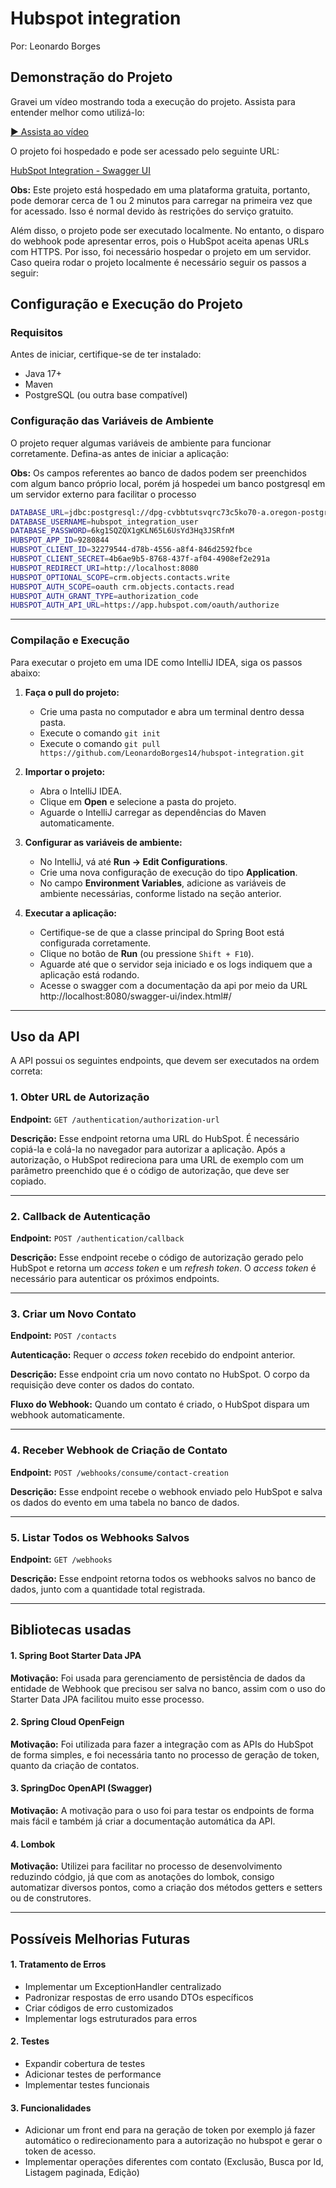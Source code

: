 # Hubspot integration
Por: Leonardo Borges

## Demonstração do Projeto

Gravei um vídeo mostrando toda a execução do projeto. Assista para entender melhor como utilizá-lo:

[▶️ Assista ao vídeo](https://www.youtube.com/watch?v=I4qGdAp6WBQ)

O projeto foi hospedado e pode ser acessado pelo seguinte URL:

[HubSpot Integration - Swagger UI](https://hubspot-integration-leonardo.onrender.com/swagger-ui/index.html#/)

**Obs:** Este projeto está hospedado em uma plataforma gratuita, portanto, pode demorar cerca de 1 ou 2 minutos para carregar na primeira vez que for acessado. Isso é normal devido às restrições do serviço gratuito.

Além disso, o projeto pode ser executado localmente. No entanto, o disparo do webhook pode apresentar erros, pois o HubSpot aceita apenas URLs com HTTPS. Por isso, foi necessário hospedar o projeto em um servidor. Caso queira rodar o projeto localmente é necessário seguir os passos a seguir:

## Configuração e Execução do Projeto

### Requisitos

Antes de iniciar, certifique-se de ter instalado:

- Java 17+
- Maven
- PostgreSQL (ou outra base compatível)

### Configuração das Variáveis de Ambiente

O projeto requer algumas variáveis de ambiente para funcionar corretamente. Defina-as antes de iniciar a aplicação:

**Obs:** Os campos referentes ao banco de dados podem ser preenchidos com algum banco próprio local, porém já hospedei um banco postgresql em um servidor externo para facilitar o processo

```sh
DATABASE_URL=jdbc:postgresql://dpg-cvbbtutsvqrc73c5ko70-a.oregon-postgres.render.com:5432/hubspot_integration
DATABASE_USERNAME=hubspot_integration_user
DATABASE_PASSWORD=6kg1SQZQX1gKLN65L6UsYd3Hq3JSRfnM
HUBSPOT_APP_ID=9280844
HUBSPOT_CLIENT_ID=32279544-d78b-4556-a8f4-846d2592fbce
HUBSPOT_CLIENT_SECRET=4b6ae9b5-8768-437f-af04-4908ef2e291a
HUBSPOT_REDIRECT_URI=http://localhost:8080
HUBSPOT_OPTIONAL_SCOPE=crm.objects.contacts.write
HUBSPOT_AUTH_SCOPE=oauth crm.objects.contacts.read
HUBSPOT_AUTH_GRANT_TYPE=authorization_code
HUBSPOT_AUTH_API_URL=https://app.hubspot.com/oauth/authorize
```
---
### Compilação e Execução

Para executar o projeto em uma IDE como IntelliJ IDEA, siga os passos abaixo:

1. **Faça o pull do projeto:**
   - Crie uma pasta no computador e abra um terminal dentro dessa pasta.
   - Execute o comando ```git init```
   - Execute o comando ```git pull https://github.com/LeonardoBorges14/hubspot-integration.git```

2. **Importar o projeto:**
   - Abra o IntelliJ IDEA.
   - Clique em **Open** e selecione a pasta do projeto.
   - Aguarde o IntelliJ carregar as dependências do Maven automaticamente.

3. **Configurar as variáveis de ambiente:**
   - No IntelliJ, vá até **Run → Edit Configurations**.
   - Crie uma nova configuração de execução do tipo **Application**.
   - No campo **Environment Variables**, adicione as variáveis de ambiente necessárias, conforme listado na seção anterior.

4. **Executar a aplicação:**
   - Certifique-se de que a classe principal do Spring Boot está configurada corretamente.
   - Clique no botão de **Run** (ou pressione `Shift + F10`).
   - Aguarde até que o servidor seja iniciado e os logs indiquem que a aplicação está rodando.
   - Acesse o swagger com a documentação da api por meio da URL http://localhost:8080/swagger-ui/index.html#/
---

## Uso da API

A API possui os seguintes endpoints, que devem ser executados na ordem correta:

### 1. Obter URL de Autorização

**Endpoint:** `GET /authentication/authorization-url`

**Descrição:** Esse endpoint retorna uma URL do HubSpot. É necessário copiá-la e colá-la no navegador para autorizar a aplicação. Após a autorização, o HubSpot redireciona para uma URL de exemplo com um parâmetro preenchido que é o código de autorização, que deve ser copiado.

---

### 2. Callback de Autenticação

**Endpoint:** `POST /authentication/callback`

**Descrição:** Esse endpoint recebe o código de autorização gerado pelo HubSpot e retorna um *access token* e um *refresh token*. O *access token* é necessário para autenticar os próximos endpoints.

---

### 3. Criar um Novo Contato

**Endpoint:** `POST /contacts`

**Autenticação:** Requer o *access token* recebido do endpoint anterior.

**Descrição:** Esse endpoint cria um novo contato no HubSpot. O corpo da requisição deve conter os dados do contato.

**Fluxo do Webhook:** Quando um contato é criado, o HubSpot dispara um webhook automaticamente.

---

### 4. Receber Webhook de Criação de Contato

**Endpoint:** `POST /webhooks/consume/contact-creation`

**Descrição:** Esse endpoint recebe o webhook enviado pelo HubSpot e salva os dados do evento em uma tabela no banco de dados.

---

### 5. Listar Todos os Webhooks Salvos

**Endpoint:** `GET /webhooks`

**Descrição:** Esse endpoint retorna todos os webhooks salvos no banco de dados, junto com a quantidade total registrada.

---

## Bibliotecas usadas

#### 1. Spring Boot Starter Data JPA
**Motivação:** Foi usada para gerenciamento de persistência de dados da entidade de Webhook que precisou ser salva no banco, assim com o uso do Starter Data JPA facilitou muito esse processo.

#### 2. Spring Cloud OpenFeign
**Motivação:** Foi utilizada para fazer a integração com as APIs do HubSpot de forma simples, e foi necessária tanto no processo de geração de token, quanto da criação de contatos.

#### 3. SpringDoc OpenAPI (Swagger)
**Motivação:** A motivação para o uso foi para testar os endpoints de forma mais fácil e também já criar a documentação automática da API.

#### 4. Lombok
**Motivação:** Utilizei para facilitar no processo de desenvolvimento reduzindo códgio, já que com as anotações do lombok, consigo automatizar diversos pontos, como a criação dos métodos getters e setters ou de construtores.

---

## Possíveis Melhorias Futuras

#### 1. Tratamento de Erros
- Implementar um ExceptionHandler centralizado
- Padronizar respostas de erro usando DTOs específicos
- Criar códigos de erro customizados
- Implementar logs estruturados para erros

#### 2. Testes
- Expandir cobertura de testes 
- Adicionar testes de performance
- Implementar testes funcionais

#### 3. Funcionalidades
- Adicionar um front end para na geração de token por exemplo já fazer automático o redirecionamento para a autorização no hubspot e gerar o token de acesso.
- Implementar operações diferentes com contato (Exclusão, Busca por Id, Listagem paginada, Edição)
